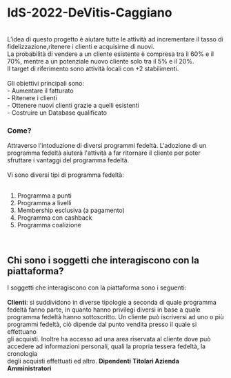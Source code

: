 # IdS-2022-DeVitis-Caggiano
<br />
L’idea di questo progetto è aiutare tutte le attività ad incrementare il tasso di fidelizzazione,ritenere i clienti e acquisirne di nuovi.<br />
La probabilità di vendere a un cliente esistente è compresa tra il 60% e il 70%, mentre a un potenziale nuovo cliente solo tra il 5% e il 20%. <br />
Il target di riferimento sono attività locali con +2 stabilimenti.<br />
<br />
Gli obiettivi principali sono:<br />
- Aumentare il fatturato<br />
- Ritenere i clienti<br />
- Ottenere nuovi clienti grazie a quelli esistenti<br />
- Costruire un Database qualificato<br />

### Come?
Attraverso l'intoduzione di diversi programmi fedeltà. L'adozione di un programma fedeltà aiuterà l'attività a far ritornare il cliente per poter<br />
sfruttare i vantaggi del programma fedeltà.<br />
<br />
Vi sono diversi tipi di programma fedeltà: <br />
<br />
1) Programma a punti <br />
2) Programma a livelli <br />
3) Membership esclusiva (a pagamento) <br />
4) Programma con cashback <br />
5) Programma coalizione <br />
<br />

## Chi sono i soggetti che interagiscono con la piattaforma?
I soggetti che interagiscono con la piattaforma sono i seguenti: <br />
<br />
**Clienti**: si suddividono in diverse tipologie a seconda di quale programma fedeltà fanno parte, in quanto hanno privilegi diversi in base a quale <br />
programma fedeltà hanno sottoscritto. Un cliente può iscriversi ad uno o più programmi fedeltà, ciò dipende dal punto vendita presso il quale si effettuano <br />
gli acquisti. Inoltre ha accesso ad una area riservata al cliente dove può accedere ad informazioni personali, quali la propria tessera fedeltà, la cronologia <br />
degli acquisti effettuati ed altro.
**Dipendenti**
**Titolari Azienda**
**Amministratori**


